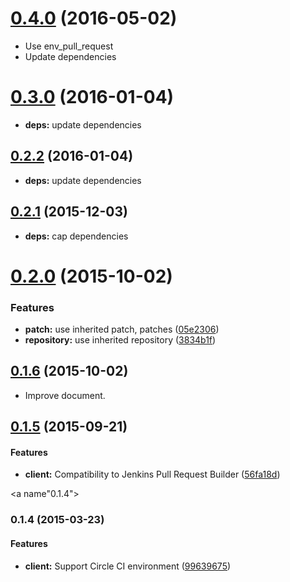 <a name="0.4.0"></a>
# [0.4.0](https://github.com/packsaddle/ruby-saddler-reporter-github/compare/v0.3.0...v0.4.0) (2016-05-02)

* Use env_pull_request
* Update dependencies


<a name="0.3.0"></a>
# [0.3.0](https://github.com/packsaddle/ruby-saddler-reporter-github/compare/v0.2.2...v0.3.0) (2016-01-04)

* **deps:** update dependencies


<a name="0.2.2"></a>
## [0.2.2](https://github.com/packsaddle/ruby-saddler-reporter-github/compare/v0.2.1...v0.2.2) (2016-01-04)

* **deps:** update dependencies


<a name="0.2.1"></a>
## [0.2.1](https://github.com/packsaddle/ruby-saddler-reporter-github/compare/v0.2.0...v0.2.1) (2015-12-03)

* **deps:** cap dependencies


<a name="0.2.0"></a>
# [0.2.0](https://github.com/packsaddle/ruby-saddler-reporter-github/compare/v0.1.6...v0.2.0) (2015-10-02)


### Features

* **patch:** use inherited patch, patches ([05e2306](https://github.com/packsaddle/ruby-saddler-reporter-github/commit/05e2306))
* **repository:** use inherited repository ([3834b1f](https://github.com/packsaddle/ruby-saddler-reporter-github/commit/3834b1f))



<a name="0.1.6"></a>
## [0.1.6](https://github.com/packsaddle/ruby-saddler-reporter-github/compare/v0.1.5...v0.1.6) (2015-10-02)

* Improve document.


<a name="0.1.5"></a>
## [0.1.5](https://github.com/packsaddle/ruby-saddler-reporter-github/compare/v0.1.4...v0.1.5) (2015-09-21)

#### Features

* **client:** Compatibility to Jenkins Pull Request Builder ([56fa18d](https://github.com/packsaddle/ruby-saddler-reporter-github/commit/56fa18dd8cef23bb5579971abc087d31de28adf4))


<a name"0.1.4"></a>
### 0.1.4 (2015-03-23)

#### Features

* **client:** Support Circle CI environment ([99639675](https://github.com/packsaddle/ruby-saddler-reporter-github/commit/996396753751eca9311b394d09c81103bbb8fad3))
